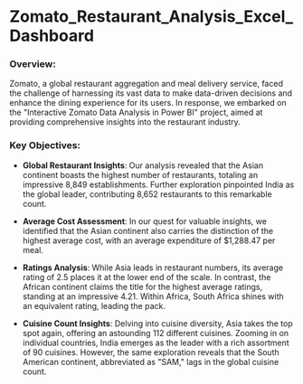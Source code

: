 # Zomato_Restaurant_Analysis_Excel_Dashboard

### Overview:
Zomato, a global restaurant aggregation and meal delivery service, faced the challenge of harnessing its vast data to make data-driven decisions and enhance the dining experience for its users. In response, we embarked on the "Interactive Zomato Data Analysis in Power BI" project, aimed at providing comprehensive insights into the restaurant industry.

### Key Objectives:
  + **Global Restaurant Insights**:
Our analysis revealed that the Asian continent boasts the highest number of restaurants, totaling an impressive 8,849 establishments. Further exploration pinpointed India as the global leader, contributing 8,652 restaurants to this remarkable count.

 + **Average Cost Assessment**:
In our quest for valuable insights, we identified that the Asian continent also carries the distinction of the highest average cost, with an average expenditure of $1,288.47 per meal.

 + **Ratings Analysis**:
While Asia leads in restaurant numbers, its average rating of 2.5 places it at the lower end of the scale. In contrast, the African continent claims the title for the highest average ratings, standing at an impressive 4.21. Within Africa, South Africa shines with an equivalent rating, leading the pack.

 + **Cuisine Count Insights**:
Delving into cuisine diversity, Asia takes the top spot again, offering an astounding 112 different cuisines. Zooming in on individual countries, India emerges as the leader with a rich assortment of 90 cuisines. However, the same exploration reveals that the South American continent, abbreviated as "SAM," lags in the global cuisine count.
